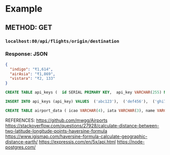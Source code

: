 # Example
## METHOD: GET
### `localhost:80/api/flights/origin/destination`

### Response: JSON
```JSON
{
  "indigo": "₹1,614",
  "airAsia": "₹1,869",
  "vistara": "₹2, 133"
}
```

````SQL
CREATE TABLE api_keys (  id SERIAL PRIMARY KEY,  api_key VARCHAR(255) NOT NULL, created_at TIMESTAMP DEFAULT NOW())
````

````SQL
INSERT INTO api_keys (api_key) VALUES  ('abc123'),  ('def456'),  ('ghi789'),  ('jkl012'),  ('mno345')
````

````SQL
CREATE TABLE airport_data ( icao VARCHAR(4), iata VARCHAR(3), name VARCHAR(255), city VARCHAR(255), state VARCHAR(255), country VARCHAR(255), elevation INTEGER, lat FLOAT, lon FLOAT, tz VARCHAR(255))
````

REFERENCES:
https://github.com/mwgg/Airports
https://stackoverflow.com/questions/27928/calculate-distance-between-two-latitude-longitude-points-haversine-formula
https://www.igismap.com/haversine-formula-calculate-geographic-distance-earth/
https://expressjs.com/en/5x/api.html
https://node-postgres.com/